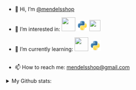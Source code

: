- 👋 Hi, I’m  <a href="https://github.com/mendelsshop/">@mendelsshop</a>
- 👀 I’m interested in: 
<a href="https://rust-lang.org" target="_blank"> <img src="https://user-images.githubusercontent.com/82669516/170113762-a44be0f4-7abc-4fc5-a5f4-95ba3c27d063.png" width="37" height="37"/></a> 
<a href="https://www.python.org" target="_blank"> <img src="https://raw.githubusercontent.com/devicons/devicon/master/icons/python/python-original.svg" width="30" height="30"/></a>
<a> <img src="https://user-images.githubusercontent.com/82669516/170111304-3684b458-433a-46d7-913b-c092bed4c6e1.png" width="30" height="30"/> <a>



- 🌱 I’m currently learning: 
<a href="https://rust-lang.org" target="_blank"> <img src="https://user-images.githubusercontent.com/82669516/170113762-a44be0f4-7abc-4fc5-a5f4-95ba3c27d063.png" width="37" height="37"/></a> 
<a href="https://www.python.org" target="_blank"> <img src="https://raw.githubusercontent.com/devicons/devicon/master/icons/python/python-original.svg" width="30" height="30"/></a>
    <br>
        <br>
- 📫 How to reach me: mendelsshop@gmail.com
        <br>
    
<Details>
    <summary>My Github stats:</summary>
    <p align="center">
            
![mendelsshop's GitHub stats](https://github-readme-stats.vercel.app/api?username=mendelsshop&show_icons=true&theme=dark)
[![Top Langs](https://github-readme-stats.vercel.app/api/top-langs/?username=mendelsshop&exclude_repo=github-readme-stats,mendelsshop.github.io&theme=dark)](https://github.com/mendelsshop/github-readme-stats)
            
   </p>
</Details>

<!---
mendelsshop/mendelsshop is a ✨ special ✨ repository because its `README.md` (this file) appears on your GitHub profile.
You can click the Preview link to take a look at your changes.
--->
